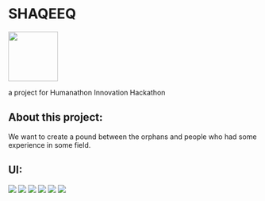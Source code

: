 # SHAQEEQ

<img src="https://i.postimg.cc/9Fy0yyRd/logo.jpg" width="100" height="100">

a project for Humanathon Innovation Hackathon

## About this project:

We want to create a pound between the orphans and people who had some experience in some field.

## UI:

![](https://i.postimg.cc/mDg5R3M7/1-big-bro.png) ![](https://i.postimg.cc/GpcMJPX6/Sign-up-big-bro.png) ![](https://i.postimg.cc/Y0Jn1JPx/Home-big-bro.png)
![](https://i.postimg.cc/Wbkf21DY/LB-data-BG.png) ![](https://i.postimg.cc/LXWNpcmM/Wait.png) ![](https://i.postimg.cc/RFpb03Qy/Chat-big-bro.png) 
